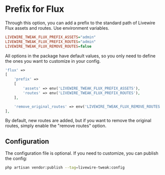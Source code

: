 # Prefix for Flux

Through this option, you can add a prefix to the standard path of Livewire Flux assets and routes. Use environment variables.

```ini
LIVEWIRE_TWEAK_FLUX_PREFIX_ASSETS="admin"
LIVEWIRE_TWEAK_FLUX_PREFIX_ROUTES="admin"
LIVEWIRE_TWEAK_FLUX_REMOVE_ROUTES=false
```
All options in the package have default values, so you only need to define the ones you want to customize in your config.

```php
'flux' =>
[
    'prefix' =>
    [
        'assets' => env('LIVEWIRE_TWEAK_FLUX_PREFIX_ASSETS'),
        'routes' => env('LIVEWIRE_TWEAK_FLUX_PREFIX_ROUTES'),
    ],

    'remove_original_routes' => env('LIVEWIRE_TWEAK_FLUX_REMOVE_ROUTES'),
],
```

By default, new routes are added, but if you want to remove the original routes, simply enable the "remove routes" option.

## Configuration

The configuration file is optional. If you need to customize, you can publish the config:

```bash
php artisan vendor:publish --tag=livewire-tweak:config
```